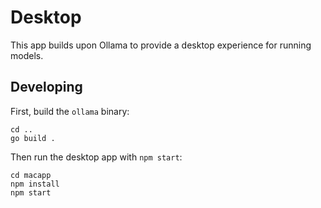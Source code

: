 # Desktop

This app builds upon Ollama to provide a desktop experience for running models.

## Developing

First, build the `ollama` binary:

```
cd ..
go build .
```

Then run the desktop app with `npm start`:

```
cd macapp
npm install
npm start
```
